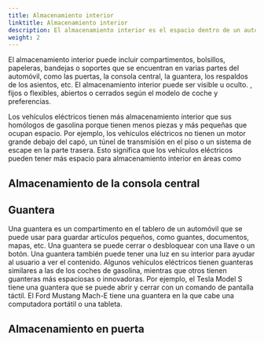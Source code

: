 ```yaml
---
title: Almacenamiento interior
linktitle: Almacenamiento interior
description: El almacenamiento interior es el espacio dentro de un automóvil que se puede utilizar para guardar artículos personales, como teléfonos, billeteras, llaves, bebidas, etc.
weight: 2
---
```

<!-- markdownlint-disable MD033 -->

El almacenamiento interior puede incluir compartimentos, bolsillos, papeleras, bandejas o soportes que se encuentran en varias partes del automóvil, como las puertas, la consola central, la guantera, los respaldos de los asientos, etc. El almacenamiento interior puede ser visible u oculto. , fijos o flexibles, abiertos o cerrados según el modelo de coche y preferencias.

Los vehículos eléctricos tienen más almacenamiento interior que sus homólogos de gasolina porque tienen menos piezas y más pequeñas que ocupan espacio. Por ejemplo, los vehículos eléctricos no tienen un motor grande debajo del capó, un túnel de transmisión en el piso o un sistema de escape en la parte trasera. Esto significa que los vehículos eléctricos pueden tener más espacio para almacenamiento interior en áreas como


## Almacenamiento de la consola central

## Guantera

Una guantera es un compartimento en el tablero de un automóvil que se puede usar para guardar artículos pequeños, como guantes, documentos, mapas, etc. Una guantera se puede cerrar o desbloquear con una llave o un botón. Una guantera también puede tener una luz en su interior para ayudar al usuario a ver el contenido. Algunos vehículos eléctricos tienen guanteras similares a las de los coches de gasolina, mientras que otros tienen guanteras más espaciosas o innovadoras. Por ejemplo, el Tesla Model S tiene una guantera que se puede abrir y cerrar con un comando de pantalla táctil. El Ford Mustang Mach-E tiene una guantera en la que cabe una computadora portátil o una tableta.

## Almacenamiento en puerta
